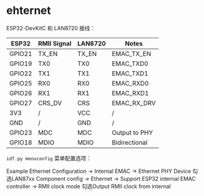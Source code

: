 # ehternet

ESP32-DevKitC 和 LAN8720 接线：

| ESP32  | RMII Signal | LAN8720 | Notes        |
| ------ | ----------- |---------| ------------ |
| GPIO21 | TX_EN       | TX_EN | EMAC_TX_EN     |
| GPIO19 | TX0         | TX0   | EMAC_TXD0      |
| GPIO22 | TX1         | TX1   | EMAC_TXD1      |
| GPIO25 | RX0         | RX0   | EMAC_RXD0      |
| GPIO26 | RX1         | RX1   | EMAC_RXD1      |
| GPIO27 | CRS_DV      | CRS   | EMAC_RX_DRV    |
| 3V3    | /           | VCC   | /              |
| GND    | /           | GND   | /              |
| GPIO23 | MDC         | MDC   |Output to PHY   |
| GPIO18 | MDIO        | MDIO  |Bidirectional   |



`idf.py menuconfig` 菜单配置选项：

Example Ethernet Configuration → Internal EMAC → Ethernet PHY Device
    勾选LAN87xx
Component config → Ethernet → Support ESP32 internal EMAC controller → RMII clock mode
    勾选Output RMII clock from internal